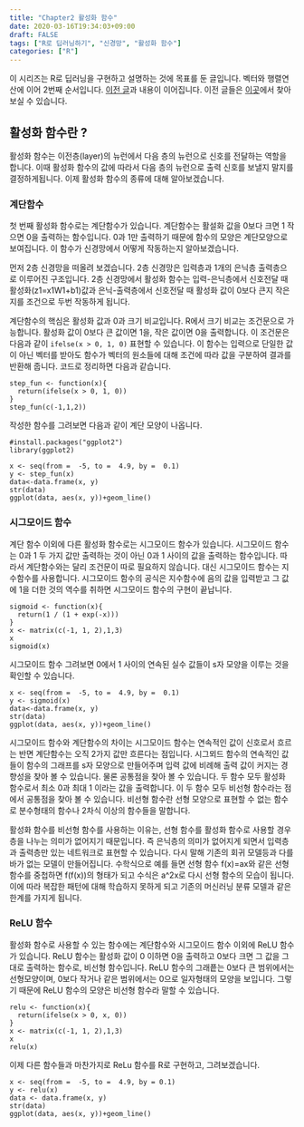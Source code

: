 ```yaml
---
title: "Chapter2 활성화 함수"
date: 2020-03-16T19:34:03+09:00
draft: FALSE
tags: ["R로 딥러닝하기", "신경망", "활성화 함수"]
categories: ["R"]
---
```


이 시리즈는 R로 딥러닝을 구현하고 설명하는 것에 목표를 둔 글입니다. 벡터와 행렬연산에 이어 2번째 순서입니다. [이전 글](https://choosunsick.github.io/post/neural_network_intro/)과 내용이 이어집니다. 이전 글들은 [이곳](https://choosunsick.github.io/post/contents_list/)에서 찾아 보실 수 있습니다.

## 활성화 함수란 ?

활성화 함수는 이전층(layer)의 뉴런에서 다음 층의 뉴런으로 신호를 전달하는 역할을 합니다. 이때 활성화 함수의 값에 따라서 다음 층의 뉴런으로 출력 신호를 보낼지 말지를 결정하게됩니다. 이제 활성화 함수의 종류에 대해 알아보겠습니다.

### 계단함수

첫 번째 활성화 함수로는 계단함수가 있습니다. 계단함수는 활설화 값을 0보다 크면 1 작으면 0을 출력하는 함수입니다. 0과 1만 출력하기 때문에 함수의 모양은 계단모양으로 보여집니다. 이 함수가 신경망에서 어떻게 작동하는지 알아보겠습니다.

먼저 2층 신경망을 떠올려 보겠습니다. 2층 신경망은 입력층과 1개의 은닉층 출력층으로 이루어진 구조입니다. 2층 신경망에서 활성화 함수는 입력-은닉층에서 신호전달 때 활성화(z1=x1W1+b1)값과 은닉-출력층에서 신호전달 때 활성화 값이 0보다 큰지 작은지를 조건으로 두번 작동하게 됩니다.

계단함수의 핵심은 활성화 값과 0과 크기 비교입니다. R에서 크기 비교는 조건문으로 가능합니다. 활성화 값이 0보다 큰 값이면 1을, 작은 값이면 0을 출력합니다. 이 조건문은 다음과 같이 `ifelse(x > 0, 1, 0)` 표현할 수 있습니다. 이 함수는 입력으로 단일한 값이 아닌 벡터를 받아도 함수가 벡터의 원소들에 대해 조건에 따라 값을 구분하여 결과를 반환해 줍니다. 코드로 정리하면 다음과 같습니다.

```{r}
step_fun <- function(x){
  return(ifelse(x > 0, 1, 0))
}
step_fun(c(-1,1,2))
```

작성한 함수를 그려보면 다음과 같이 계단 모양이 나옵니다.

```{r echo=TRUE}
#install.packages("ggplot2")
library(ggplot2)

x <- seq(from =  -5, to =  4.9, by =  0.1)
y <- step_fun(x)
data<-data.frame(x, y)
str(data)
ggplot(data, aes(x, y))+geom_line()

```

### 시그모이드 함수

계단 함수 이외에 다른 활성화 함수로는 시그모이드 함수가 있습니다. 시그모이드 함수는 0과 1 두 가지 값만 출력하는 것이 아닌 0과 1 사이의 값을 출력하는 함수입니다. 따라서 계단함수와는 달리 조건문이 따로 필요하지 않습니다. 대신 시그모이드 함수는 지수함수를 사용합니다. 시그모이드 함수의 공식은 지수함수에 음의 값을 입력받고 그 값에 1을 더한 것의 역수를 취하면 시그모이드 함수의 구현이 끝납니다.

```{r}
sigmoid <- function(x){
  return(1 / (1 + exp(-x)))
}
x <- matrix(c(-1, 1, 2),1,3)
x
sigmoid(x)
```

시그모이드 함수 그려보면 0에서 1 사이의 연속된 실수 값들이 s자 모양을 이루는 것을 확인할 수 있습니다.

```{r echo=TRUE}
x <- seq(from =  -5, to =  4.9, by =  0.1)
y <- sigmoid(x)
data<-data.frame(x, y)
str(data)
ggplot(data, aes(x, y))+geom_line()
```

시그모이드 함수와 계단함수의 차이는 시그모이드 함수는 연속적인 값이 신호로서 흐르는 반면 계단함수는 오직 2가지 값만 흐른다는 점입니다. 시그뫼드 함수의 연속적인 값들이 함수의 그래프를 s자 모양으로 만들어주며 입력 값에 비례해 출력 값이 커지는 경향성을 찾아 볼 수 있습니다. 물론 공통점을 찾아 볼 수 있습니다. 두 함수 모두 활성화 함수로서 최소 0과  최대 1 이라는 값을 출력합니다. 이 두 함수 모두 비선형 함수라는 점에서 공통점을 찾아 볼 수 있습니다. 비선형 함수란 선형 모양으로 표현할 수 없는 함수로 분수형태의 함수나 2차식 이상의 함수들을 말합니다.

활성화 함수를 비선형 함수를 사용하는 이유는, 선형 함수를 활성화 함수로 사용할 경우 층을 나누는 의미가 없어지기 때문입니다. 즉 은닉층의 의미가 없어지게 되면서 입력층과 출력층만 있는 네트워크로 표현할 수 있습니다. 다시 말해 기존의 회귀 모델등과 다를바가 없는 모델이 만들어집니다. 수학식으로 예를 들면 선형 함수 f(x)=ax와 같은 선형 함수를 중첩하면 f(f(x))의 형태가 되고 수식은 a^2x로 다시 선형 함수의 모습이 됩니다. 이에 따라 복잡한 패턴에 대해 학습하지 못하게 되고 기존의 머신러닝 분류 모델과 같은 한계를 가지게 됩니다.

### ReLU 함수

활성화 함수로 사용할 수 있는 함수에는 계단함수와 시그모이드 함수 이외에 ReLU 함수가 있습니다. ReLU 함수는 활성화 값이 0 이하면 0을 출력하고 0보다 크면 그 값을 그대로 출력하는 함수로, 비선형 함수입니다. ReLU 함수의 그래픝는 0보다 큰 범위에서는 선형모양이며, 0보다 작거나 같은 범위에서는 0으로 일자형태의 모양을 보입니다. 그렇기 때문에 ReLU 함수의 모양은 비선형 함수라 말할 수 있습니다.

```{r}
relu <- function(x){
  return(ifelse(x > 0, x, 0))
}
x <- matrix(c(-1, 1, 2),1,3)
x
relu(x)
```

이제 다른 함수들과 마찬가지로 ReLu 함수를 R로 구현하고, 그려보겠습니다.

```{r echo=TRUE}
x <- seq(from =  -5, to =  4.9, by = 0.1)
y <- relu(x)
data <- data.frame(x, y)
str(data)
ggplot(data, aes(x, y))+geom_line()
```
